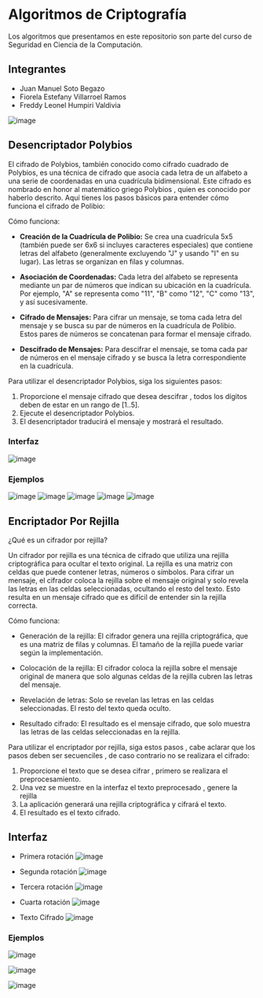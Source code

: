 # Algoritmos de Criptografía

Los algoritmos que presentamos en este repositorio son parte del curso de Seguridad en Ciencia de la Computación.

## Integrantes

- Juan Manuel Soto Begazo
- Fiorela Estefany Villarroel Ramos
- Freddy Leonel Humpiri Valdivia

![image](https://github.com/MJSoto123/Seguridad_Criptografia/assets/79772873/28557be3-eb8e-4ff6-ad90-e5320494dc36)

## Desencriptador Polybios
El cifrado de Polybios, también conocido como cifrado cuadrado de Polybios, es una técnica de cifrado que asocia cada letra de un alfabeto a una serie de coordenadas en una cuadrícula bidimensional. Este cifrado es nombrado en honor al matemático griego Polybios , quien es conocido por haberlo descrito.
Aquí tienes los pasos básicos para entender cómo funciona el cifrado de Polibio:

Cómo funciona:

- **Creación de la Cuadrícula de Polibio:** Se crea una cuadrícula 5x5 (también puede ser 6x6 si incluyes caracteres especiales) que contiene letras del alfabeto (generalmente excluyendo "J" y usando "I" en su lugar). Las letras se organizan en filas y columnas.

- **Asociación de Coordenadas:** Cada letra del alfabeto se representa mediante un par de números que indican su ubicación en la cuadrícula. Por ejemplo, "A" se representa como "11", "B" como "12", "C" como "13", y así sucesivamente.
  
- **Cifrado de Mensajes:** Para cifrar un mensaje, se toma cada letra del mensaje y se busca su par de números en la cuadrícula de Polibio. Estos pares de números se concatenan para formar el mensaje cifrado.

- **Descifrado de Mensajes:** Para descifrar el mensaje, se toma cada par de números en el mensaje cifrado y se busca la letra correspondiente en la cuadrícula.

Para utilizar el desencriptador Polybios, siga los siguientes pasos:

1. Proporcione el mensaje cifrado que desea descifrar , todos los dígitos deben de estar en un rango de [1..5].
2. Ejecute el desencriptador Polybios.
3. El desencriptador traducirá el mensaje y mostrará el resultado.

### Interfaz 

![image](https://github.com/MJSoto123/Seguridad_Criptografia/assets/79772873/a99ed249-faba-42ea-8217-ba0c068c2589)

### Ejemplos

![image](https://github.com/MJSoto123/Seguridad_Criptografia/assets/79772873/f232026e-f9b1-4e52-aebe-62b83e7b3f58)
![image](https://github.com/MJSoto123/Seguridad_Criptografia/assets/79772873/c9d86b4a-d7d6-4bc7-a884-d358d738f15d)
![image](https://github.com/MJSoto123/Seguridad_Criptografia/assets/79772873/daff8d9a-e672-4476-9f64-757d4f5bbc53)
![image](https://github.com/MJSoto123/Seguridad_Criptografia/assets/79772873/0de868f9-e3a1-426b-88dd-90c4532c75b5)
![image](https://github.com/MJSoto123/Seguridad_Criptografia/assets/79772873/287427f7-ad61-4bdb-8078-9d7be51ca066)


## Encriptador Por Rejilla

¿Qué es un cifrador por rejilla?

Un cifrador por rejilla es una técnica de cifrado que utiliza una rejilla criptográfica para ocultar el texto original. La rejilla es una matriz con celdas que puede contener letras, números o símbolos. Para cifrar un mensaje, el cifrador coloca la rejilla sobre el mensaje original y solo revela las letras en las celdas seleccionadas, ocultando el resto del texto. Esto resulta en un mensaje cifrado que es difícil de entender sin la rejilla correcta.

Cómo funciona:

- Generación de la rejilla: El cifrador genera una rejilla criptográfica, que es una matriz de filas y columnas. El tamaño de la rejilla puede variar según la implementación.

- Colocación de la rejilla: El cifrador coloca la rejilla sobre el mensaje original de manera que solo algunas celdas de la rejilla cubren las letras del mensaje.

- Revelación de letras: Solo se revelan las letras en las celdas seleccionadas. El resto del texto queda oculto.

- Resultado cifrado: El resultado es el mensaje cifrado, que solo muestra las letras de las celdas seleccionadas en la rejilla.

Para utilizar el encriptador por rejilla, siga estos pasos , cabe aclarar que los pasos deben ser secuenciles , de caso contrario no se realizara el cifrado:

1. Proporcione el texto que se desea cifrar , primero se realizara el preprocesamiento.
2. Una vez se muestre en la interfaz el texto preprocesado , genere la rejilla
3. La aplicación generará una rejilla criptográfica y cifrará el texto.
4. El resultado es el texto cifrado.

## Interfaz
- Primera rotación
![image](https://github.com/MJSoto123/Seguridad_Criptografia/assets/79772873/4b181a76-29de-4f28-83ac-a50702cd114e)

- Segunda rotación
![image](https://github.com/MJSoto123/Seguridad_Criptografia/assets/79772873/09cafd94-bbee-40c5-95ce-bcedcdf55cc6)

- Tercera rotación
![image](https://github.com/MJSoto123/Seguridad_Criptografia/assets/79772873/3c01fa9a-bc4c-4bfa-9126-77c373a6bda3)

- Cuarta rotación 
![image](https://github.com/MJSoto123/Seguridad_Criptografia/assets/79772873/5b0faa40-6516-4801-8d68-446d5fa18555)

- Texto Cifrado
![image](https://github.com/MJSoto123/Seguridad_Criptografia/assets/79772873/585dcdd0-b93f-44a7-a624-ec3dca3f793a)

### Ejemplos

![image](https://github.com/MJSoto123/Seguridad_Criptografia/assets/79772873/ffe1aa3a-ad10-47b3-a52a-5a32fa430cac)

![image](https://github.com/MJSoto123/Seguridad_Criptografia/assets/79772873/4d8f734c-cdbe-43b5-bb02-94ad2d74f0c1)

![image](https://github.com/MJSoto123/Seguridad_Criptografia/assets/79772873/ade0aa79-b923-457e-bb0a-3836dea60083)

